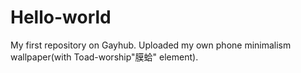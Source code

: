 # Hello-world
My first repository on Gayhub.
Uploaded my own phone minimalism wallpaper(with Toad-worship"膜蛤" element).
